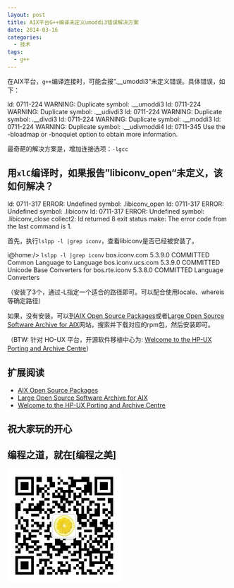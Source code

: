 ```yaml
---
layout: post
title: AIX平台G++编译未定义umoddi3错误解决方案
date: 2014-03-16
categories:
  - 技术
tags:
  - g++
---
```


在AIX平台，`g++`编译连接时，可能会报”.__umoddi3“未定义错误。具体错误，如下：

ld: 0711-224 WARNING: Duplicate symbol: .__umoddi3
ld: 0711-224 WARNING: Duplicate symbol: .__udivdi3
ld: 0711-224 WARNING: Duplicate symbol: .__divdi3
ld: 0711-224 WARNING: Duplicate symbol: .__moddi3
ld: 0711-224 WARNING: Duplicate symbol: .__udivmoddi4
ld: 0711-345 Use the -bloadmap or -bnoquiet option to obtain more information. 

最奇葩的解决方案是，增加连接选项：`-lgcc`


## 用`xlC`编译时，如果报告”libiconv_open“未定义，该如何解决？

ld: 0711-317 ERROR: Undefined symbol: .libiconv_open
ld: 0711-317 ERROR: Undefined symbol: .libiconv
ld: 0711-317 ERROR: Undefined symbol: .libiconv_close
collect2: ld returned 8 exit status
make: The error code from the last command is 1.

首先，执行`lslpp -l |grep iconv`，查看libiconv是否已经被安装了。

i@home:/> `lslpp -l |grep iconv`
  bos.iconv.com              5.3.9.0  COMMITTED  Common Language to Language
  bos.iconv.ucs.com          5.3.9.0  COMMITTED  Unicode Base Converters for
  bos.rte.iconv              5.3.8.0  COMMITTED  Language Converters

（安装了3个，通过-L指定一个适合的路径即可。可以配合使用locale、whereis等确定路径）

如果，没有安装。可以到[AIX Open Source Packages](http://www.perzl.org/aix/)或者[Large Open Source Software Archive for AIX](http://bullfreeware.com/search.php?package=gcc)网站，搜索并下载对应的rpm包，然后安装即可。

（BTW: 针对 HO-UX 平台，开源软件移植中心为:
[Welcome to the HP-UX Porting and Archive Centre](http://hpux.connect.org.uk/)）


## 扩展阅读

* [AIX Open Source Packages](http://www.perzl.org/aix/)
* [Large Open Source Software Archive for AIX](http://bullfreeware.com/search.php?package=gcc)
* [Welcome to the HP-UX Porting and Archive Centre](http://hpux.connect.org.uk/)


## 祝大家玩的开心

## 编程之道，就在[编程之美]

![编程之美](/img/weixin_qr.jpg)

